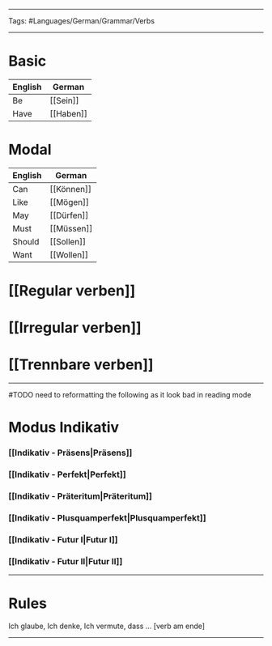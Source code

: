 ___
Tags: #Languages/German/Grammar/Verbs 
___
# Basic 
English | German
------------ | ------------
Be | [[Sein]]
Have | [[Haben]]

# Modal
English | German
------------ | ------------
Can | [[Können]]
Like | [[Mögen]]
May | [[Dürfen]]
Must | [[Müssen]]
Should | [[Sollen]]
Want | [[Wollen]]

# [[Regular verben]]
# [[Irregular verben]]
# [[Trennbare verben]]
---
#TODO need to reformatting the following as it look bad in reading mode

# Modus Indikativ
### [[Indikativ - Präsens|Präsens]]
### [[Indikativ - Perfekt|Perfekt]]
### [[Indikativ - Präteritum|Präteritum]]
### [[Indikativ - Plusquamperfekt|Plusquamperfekt]]
### [[Indikativ - Futur I|Futur I]]
### [[Indikativ - Futur II|Futur II]]

---
# Rules
Ich glaube, Ich denke, Ich vermute, dass ... [verb am ende]

---

[^1]: also leave something behind.